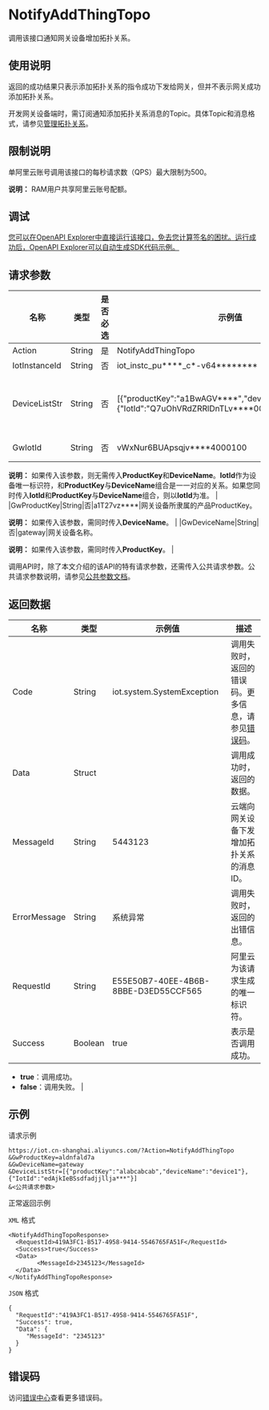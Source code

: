 # NotifyAddThingTopo

调用该接口通知网关设备增加拓扑关系。

## 使用说明

返回的成功结果只表示添加拓扑关系的指令成功下发给网关，但并不表示网关成功添加拓扑关系。

开发网关设备端时，需订阅通知添加拓扑关系消息的Topic。具体Topic和消息格式，请参见[管理拓扑关系](~~89299~~)。

## 限制说明

单阿里云账号调用该接口的每秒请求数（QPS）最大限制为500。

**说明：** RAM用户共享阿里云账号配额。

## 调试

[您可以在OpenAPI Explorer中直接运行该接口，免去您计算签名的困扰。运行成功后，OpenAPI Explorer可以自动生成SDK代码示例。](https://api.aliyun.com/#product=Iot&api=NotifyAddThingTopo&type=RPC&version=2018-01-20)

## 请求参数

|名称|类型|是否必选|示例值|描述|
|--|--|----|---|--|
|Action|String|是|NotifyAddThingTopo|系统规定参数。取值：NotifyAddThingTopo。 |
|IotInstanceId|String|否|iot\_instc\_pu\*\*\*\*\_c\*-v64\*\*\*\*\*\*\*\*|实例ID。公共实例不传此参数，企业版实例需传入。 |
|DeviceListStr|String|否|\[\{"productKey":"a1BwAGV\*\*\*\*","deviceName":"device1"\},\{"IotId":"Q7uOhVRdZRRlDnTLv\*\*\*\*00100"\}\]|要挂载在目标网关设备上的子设备数组，为JSON字符串形式的子设备标识信息，可使用**ProductKey**和**DeviceName**或**IotId**指代设备，例如**\[\{"productKey":"a1BwAGV1234","deviceName":"device1"\},\{"IotId":"Q7uOhVRdZRRlDnTLv123400100"\}\]**。 |
|GwIotId|String|否|vWxNur6BUApsqjv\*\*\*\*4000100|网关设备ID。物联网平台为该设备颁发的ID，设备的唯一标识符。

 **说明：** 如果传入该参数，则无需传入**ProductKey**和**DeviceName**。**IotId**作为设备唯一标识符，和**ProductKey**与**DeviceName**组合是一一对应的关系。如果您同时传入**IotId**和**ProductKey**与**DeviceName**组合，则以**IotId**为准。 |
|GwProductKey|String|否|a1T27vz\*\*\*\*|网关设备所隶属的产品ProductKey。

 **说明：** 如果传入该参数，需同时传入**DeviceName**。 |
|GwDeviceName|String|否|gateway|网关设备名称。

 **说明：** 如果传入该参数，需同时传入**ProductKey**。 |

调用API时，除了本文介绍的该API的特有请求参数，还需传入公共请求参数。公共请求参数说明，请参见[公共参数文档](~~30561~~)。

## 返回数据

|名称|类型|示例值|描述|
|--|--|---|--|
|Code|String|iot.system.SystemException|调用失败时，返回的错误码。更多信息，请参见[错误码](~~87387~~)。 |
|Data|Struct| |调用成功时，返回的数据。 |
|MessageId|String|5443123|云端向网关设备下发增加拓扑关系的消息ID。 |
|ErrorMessage|String|系统异常|调用失败时，返回的出错信息。 |
|RequestId|String|E55E50B7-40EE-4B6B-8BBE-D3ED55CCF565|阿里云为该请求生成的唯一标识符。 |
|Success|Boolean|true|表示是否调用成功。

 -   **true**：调用成功。
-   **false**：调用失败。 |

## 示例

请求示例

```
https://iot.cn-shanghai.aliyuncs.com/?Action=NotifyAddThingTopo
&GwProductKey=aldnfald7a
&GwDeviceName=gateway
&DeviceListStr=[{"productKey":"alabcabcab","deviceName":"device1"},{"IotId":"edAjkIeBSsdfadjjllja***"}]
&<公共请求参数>
```

正常返回示例

`XML` 格式

```
<NotifyAddThingTopoResponse>
  <RequestId>419A3FC1-B517-4958-9414-5546765FA51F</RequestId>
  <Success>true</Success>
  <Data>
        <MessageId>2345123</MessageId>
  </Data>
</NotifyAddThingTopoResponse>
```

`JSON` 格式

```
{
  "RequestId":"419A3FC1-B517-4958-9414-5546765FA51F",
  "Success": true,
  "Data": {
     "MessageId": "2345123"
  }
}
```

## 错误码

访问[错误中心](https://error-center.alibabacloud.com/status/product/Iot)查看更多错误码。

